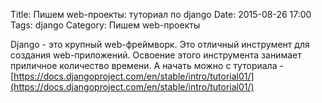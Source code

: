 Title: Пишем web-проекты: туториал по django
Date: 2015-08-26 17:00
Tags: django
Category: Пишем web-проекты 

Django - это крупный web-фреймворк. Это отличный инструмент для создания web-приложений. Освоение этого инструмента занимает приличное количество времени.
А начать можно с туториала - [https://docs.djangoproject.com/en/stable/intro/tutorial01/](https://docs.djangoproject.com/en/stable/intro/tutorial01/)
